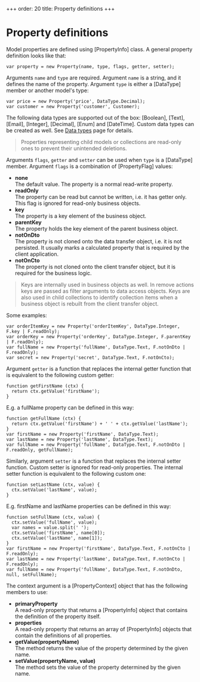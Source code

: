 +++
order: 20
title: Property definitions
+++

# Property definitions

Model properties are defined using [PropertyInfo] class. A general property
definition looks like that:

```
var property = new Property(name, type, flags, getter, setter);
```

Arguments `name` and `type` are required. Argument `name` is a string, and it defines
the name of the property. Argument `type` is either a [DataType] member or another model's type:

```
var price = new Property('price', DataType.Decimal);
var customer = new Property('customer', Customer);
```

The following data types are supported out of the box: [Boolean], [Text], [Email],
[Integer], [Decimal], [Enum] and [DateTime]. Custom data types can be created as well.
See [Data types](data-types) page for details.

> Properties representing child models or collections are read-only ones to prevent
> their unintended deletions.

Arguments `flags`, `getter` and `setter` can be used when `type` is a [DataType] member.
Argument `flags` is a combination of [PropertyFlag] values:

* __none__  
  The default value. The property is a normal read-write property.
* __readOnly__  
  The property can be read but cannot be written, i.e. it has getter only.
  This flag is ignored for read-only business objects.
* __key__  
  The property is a key element of the business object.
* __parentKey__  
  The property holds the key element of the parent business object.
* __notOnDto__  
  The property is not cloned onto the data transfer object, i.e. it is not persisted.
  It usually marks a calculated property that is required by the client application.
* __notOnCto__  
  The property is not cloned onto the client transfer object, but it is required for
  the business logic.

> Keys are internally used in business objects as well. In remove actions keys are passed
> as filter arguments to data access objects. Keys are also used in child collections to
> identify collection items when a business object is rebuilt from the client transfer object.

Some examples:

```
var orderItemKey = new Property('orderItemKey', DataType.Integer, F.key | F.readOnly);
var orderKey = new Property('orderKey', DataType.Integer, F.parentKey | F.readOnly);
var fullName = new Property('fullName', DataType.Text, F.notOnDto | F.readOnly);
var secret = new Property('secret', DataType.Text, F.notOnCto);
```

Argument `getter` is a function that replaces the internal getter function that is
equivalent to the following custom getter:

```
function getFirstName (ctx) {
  return ctx.getValue('firstName');
}
```

E.g. a fullName property can be defined in this way:

```
function getFullName (ctx) {
  return ctx.getValue('firstName') + ' ' + ctx.getValue('lastName');
}
var firstName = new Property('firstName', DataType.Text);
var lastName = new Property('lastName', DataType.Text);
var fullName = new Property('fullName', DataType.Text, F.notOnDto | F.readOnly, getFullName);
```

Similarly, argument `setter` is a function that replaces the internal setter function.
Custom setter is ignored for read-only properties. The internal setter function is
equivalent to the following custom one:

```
function setLastName (ctx, value) {
  ctx.setValue('lastName', value);
}
```

E.g. firstName and lastName properties can be defined in this way:

```
function setFullName (ctx, value) {
  ctx.setValue('fullName', value);
  var names = value.split(' ');
  ctx.setValue('firstName', name[0]);
  ctx.setValue('lastName', name[1]);
}
var firstName = new Property('firstName', DataType.Text, F.notOnCto | F.readOnly);
var lastName = new Property('lastName', DataType.Text, F.notOnCto | F.readOnly);
var fullName = new Property('fullName', DataType.Text, F.notOnDto, null, setFullName);
```

The context argument is a [PropertyContext] object that has the following members to use:

* __primaryProperty__  
  A read-only property that returns a [PropertyInfo] object that contains the definition
  of the property itself.
* __properties__  
  A read-only property that returns an array of [PropertyInfo] objects that contain the 
  definitions of all properties.
* __getValue(propertyName)__  
  The method returns the value of the property determined by the given name. 
* __setValue(propertyName, value)__  
  The method sets the value of the property determined by the given name. 
